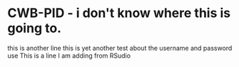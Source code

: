 # CWB-PID - i don't know where this is going to.
this is another line
this is yet another test about the username and password use
This is a line I am adding from RSudio